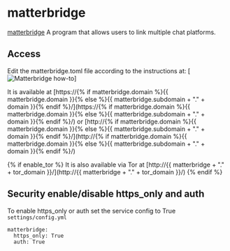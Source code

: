# matterbridge

[matterbridge](https://github.com/42wim/matterbridge) A program that allows users to link multiple chat platforms.

## Access

Edit the matterbridge.toml file according to the instructions at:
[![Matterbridge how-to](https://github.com/42wim/matterbridge/wiki/How-to-create-your-config)]

It is available at [https://{% if matterbridge.domain %}{{ matterbridge.domain }}{% else %}{{ matterbridge.subdomain + "." + domain }}{% endif %}/](https://{% if matterbridge.domain %}{{ matterbridge.domain }}{% else %}{{ matterbridge.subdomain + "." + domain }}{% endif %}/) or [http://{% if matterbridge.domain %}{{ matterbridge.domain }}{% else %}{{ matterbridge.subdomain + "." + domain }}{% endif %}/](http://{% if matterbridge.domain %}{{ matterbridge.domain }}{% else %}{{ matterbridge.subdomain + "." + domain }}{% endif %}/)

{% if enable_tor %}
It is also available via Tor at [http://{{ matterbridge + "." + tor_domain }}/](http://{{ matterbridge + "." + tor_domain }}/)
{% endif %}

## Security enable/disable https_only and auth

To enable https_only or auth set the service config to True
`settings/config.yml`

```
matterbridge:
  https_only: True
  auth: True
```
